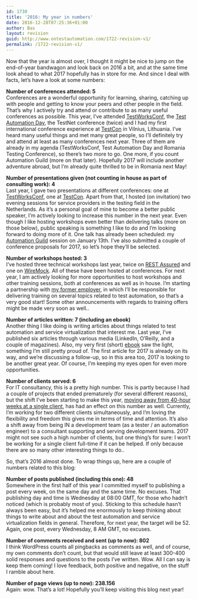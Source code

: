 ```yaml
---
id: 1730
title: '2016: My year in numbers'
date: 2016-12-28T07:25:36+01:00
author: Bas
layout: revision
guid: http://www.ontestautomation.com/1722-revision-v1/
permalink: /1722-revision-v1/
---
```

Now that the year is almost over, I thought it might be nice to jump on the end-of-year bandwagon and look back on 2016 a bit, and at the same time look ahead to what 2017 hopefully has in store for me. And since I deal with facts, let&#8217;s have a look at some numbers:

**Number of conferences attended: 5**  
Conferences are a wonderful opportunity for learning, sharing, catching up with people and getting to know your peers and other people in the field. That&#8217;s why I actively try and attend or contribute to as many useful conferences as possible. This year, I&#8217;ve attended <a href="http://www.ontestautomation.com/review-testworksconf-2016/" target="_blank">TestWorksConf</a>, the <a href="http://www.ontestautomation.com/review-test-automation-day-2016/" target="_blank">Test Automation Day</a>, the TestNet conference (twice) and I had my first international conference experience at <a href="http://www.ontestautomation.com/review-testcon-2016-speaking-abroad-for-the-first-time/" target="_blank">TestCon</a> in Vilnius, Lithuania. I&#8217;ve heard many useful things and met many great people, so I&#8217;ll definitely try and attend at least as many conferences next year. Three of them are already in my agenda (TestWorksConf, Test Automation Day and Romania Testing Conference), so there&#8217;s two more to go. One more, if you count Automation Guild (more on that later). Hopefully 2017 will include another adventure abroad, but I&#8217;m already quite thrilled to be in Romania next May!

**Number of presentations given (not counting in house as part of consulting work): 4**  
Last year, I gave two presentations at different conferences: one at <a href="http://www.slideshare.net/BasDijkstra1/slow-tests-in-a-fast-delivery-pipeline" target="_blank">TestWorksConf</a>, one at <a href="http://www.slideshare.net/BasDijkstra1/deploy-and-destroy-complete-test-environments" target="_blank">TestCon</a>. Apart from that, I hosted (on invitation) two evening sessions for service providers in the testing field in the Netherlands. As it&#8217;s a personal goal of mine to become a better public speaker, I&#8217;m actively looking to increase this number in the next year. Even though I like hosting workshops even better than delivering talks (more on those below), public speaking is something I like to do and I&#8217;m looking forward to doing more of it. One talk has already been scheduled: my <a href="http://automationguild.com" target="_blank">Automation Guild</a> session on January 13th. I&#8217;ve also submitted a couple of conference proposals for 2017, so let&#8217;s hope they&#8217;ll be selected.

**Number of workshops hosted: 3**  
I&#8217;ve hosted three technical workshops last year, twice on <a href="http://www.ontestautomation.com/open-sourcing-my-workshop-an-experiment/" target="_blank">REST Assured</a> and one on <a href="http://www.ontestautomation.com/open-sourcing-my-workshop-on-wiremock/" target="_blank">WireMock</a>. All of these have been hosted at conferences. For next year, I am actively looking for more opportunities to host workshops and other training sessions, both at conferences as well as in house. I&#8217;m starting a partnership with <a href="https://www.oelan.nl/" target="_blank">my former employer</a>, in which I&#8217;ll be responsible for delivering training on several topics related to test automation, so that&#8217;s a very good start! Some other announcements with regards to training offers might be made very soon as well..

**Number of articles written: 7 (including an ebook)**  
Another thing I like doing is writing articles about things related to test automation and service virtualization that interest me. Last year, I&#8217;ve published six articles through various media (LinkedIn, O&#8217;Reilly, and a couple of magazines). Also, my very first (short) <a href="http://www.ontestautomation.com/on-writing-and-publishing-my-first-ebook/" target="_blank">ebook</a> saw the light, something I&#8217;m still pretty proud of. The first article for 2017 is already on its way, and we&#8217;re discussing a follow-up, so in this area too, 2017 is looking to be another great year. Of course, I&#8217;m keeping my eyes open for even more opportunities.

**Number of clients served: 6**  
For IT consultancy, this is a pretty high number. This is partly because I had a couple of projects that ended prematurely (for several different reasons), but the shift I&#8217;ve been starting to make this year, <a href="http://www.ontestautomation.com/on-shaping-my-career-in-test-automation/" target="_blank">moving away from 40-hour weeks at a single client</a>, has had an effect on this number as well. Currently, I&#8217;m working for two different clients simultaneously, and I&#8217;m loving the flexibility and freedom this gives me in terms of time and attention. It&#8217;s also a shift away from being IN a development team (as a tester / an automation engineer) to a consultant supporting and serving development teams. 2017 might not see such a high number of clients, but one thing&#8217;s for sure: I won&#8217;t be working for a single client full-time if it can be helped. If only because there are so many other interesting things to do..

So, that&#8217;s 2016 almost done. To wrap things up, here are a couple of numbers related to this blog:

**Number of posts published (including this one): 48**  
Somewhere in the first half of this year I committed myself to publishing a post every week, on the same day and the same time. No excuses. That publishing day and time is Wednesday at 08:00 GMT, for those who hadn&#8217;t noticed (which is probably most of you). Sticking to this schedule hasn&#8217;t always been easy, but it&#8217;s helped me enormously to keep thinking about things to write about and about the test automation and service virtualization fields in general. Therefore, for next year, the target will be 52. Again, one post, every Wednesday, 8 AM GMT, no excuses.

**Number of comments received and sent (up to now): 802**  
I think WordPress counts all pingbacks as comments as well, and of course, my own comments don&#8217;t count, but that would still leave at least 300-400 solid responses and questions to the posts I&#8217;ve written. Wow. All I can say is keep them coming! I love feedback, both positive and negative, on the stuff I ramble about here.

**Number of page views (up to now): 238.156**  
Again: wow. That&#8217;s a lot! Hopefully you&#8217;ll keep visiting this blog next year!